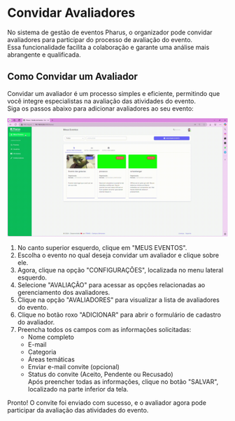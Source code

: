 # Convidar Avaliadores
No sistema de gestão de eventos Pharus, o organizador pode convidar avaliadores para participar do processo de avaliação do evento.                                             
Essa funcionalidade facilita a colaboração e garante uma análise mais abrangente e qualificada.

## Como Convidar um Avaliador
Convidar um avaliador é um processo simples e eficiente, permitindo que você integre especialistas na avaliação das atividades do evento.                                     
Siga os passos abaixo para adicionar avaliadores ao seu evento:

![Convidar Avaliador](../../../images/convidarAvaliador.gif)

1. No canto superior esquerdo, clique em "MEUS EVENTOS".
2. Escolha o evento no qual deseja convidar um avaliador e clique sobre ele.
3. Agora, clique na opção "CONFIGURAÇÕES", localizada no menu lateral esquerdo.
4. Selecione "AVALIAÇÃO" para acessar as opções relacionadas ao gerenciamento dos avaliadores.
5. Clique na opção "AVALIADORES" para visualizar a lista de avaliadores do evento.
6. Clique no botão roxo "ADICIONAR" para abrir o formulário de cadastro do avaliador.
7. Preencha todos os campos com as informações solicitadas:
    * Nome completo
    * E-mail
    * Categoria
    * Áreas temáticas
    * Enviar e-mail convite (opcional)
    * Status do convite (Aceito, Pendente ou Recusado)                                                                  
Após preencher todas as informações, clique no botão "SALVAR", localizado na parte inferior da tela.

Pronto! O convite foi enviado com sucesso, e o avaliador agora pode participar da avaliação das atividades do evento. 

